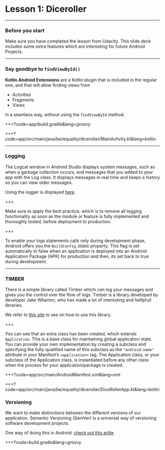 # Lesson 1: Diceroller

---
### Before you start

Make sure you have completed the lesson from Udacity. This slide deck includes some extra features
which are interesting for future Android Projects. 

---
### Say goodbye to `findViewById()`

**Kotlin Android Extensions** are a Kotlin plugin that is included in the regular one,
and that will allow finding views from
 
 - Activities
 - Fragments
 - Views 
 
 in a seamless way, without using the `findViewById` method.

+++?code=app/build.gradle&lang=groovy

+++?code=app/src/main/java/be/equality/diceroller/MainActivity.kt&lang=kotlin

---
### Logging
The Logcat window in Android Studio displays system messages, such as when a garbage collection
occurs, and messages that you added to your app with the Log class. 
It displays messages in real time and keeps a history so you can view older messages.

Using the logger is displayed [here](https://developer.android.com/studio/debug/am-logcat). 

+++

Make sure to apply the best practice, which is to remove all logging functionality as soon as
the module or feature is fully implemented and thoroughly tested, before deployment to production.

+++

To enable your logs statements calls only during development phase,
Android offers you the `BuildConfig.DEBUG` property. This flag is set 
automatically to false when an application is deployed into an Android Application Package (APK)
for production and then, its set back to true during development.

---
### TIMBER

There is a simple library called Timber which can log your messages and gives you the control 
over the flow of logs. Timber is a library developed by developer Jake Wharton, 
who has made a lot of interesting and helfpfull libraries.

We refer to [this site](https://github.com/JakeWharton/timber) to see on how to use this library.


+++

You can see that an extra class has been created, which extends `Application`. 
This is a base class for maintaining global application state. 
You can provide your own implementation by creating a subclass and specifying the 
fully-qualified name of this subclass as the `"android:name"` attribute in your 
Manifest’s `<application>` tag. The Application class, or your subclass of the Application class,
is instantiated before any other class when the process for your application/package is created.

+++?code=app/src/main/AndroidManifest.xml&lang=xml

+++?code=app/src/main/java/be/equality/diceroller/DiceRollerApp.kt&lang=kotlin

### Versioning

We want to make distinctions between the different versions of our application.
Semantic Versioning (SemVer) is a universal way of versioning software development projects.

One way of doing this in Android: [check out this artile](https://medium.com/@maxirosson/versioning-android-apps-d6ec171cfd82)

+++?code=build.gradle&lang=groovy
 
